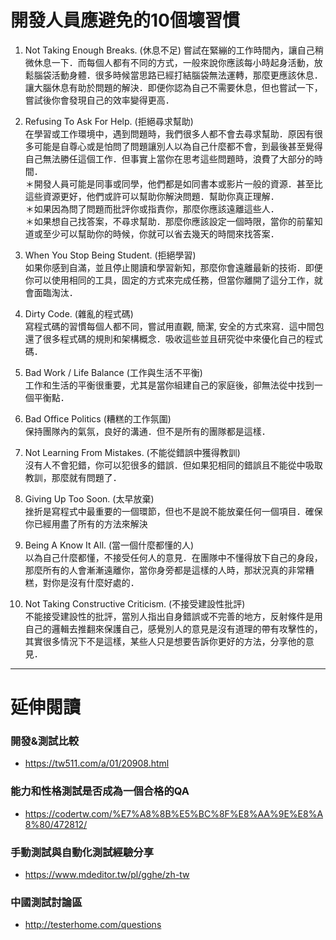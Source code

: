 # 開發人員應避免的10個壞習慣
1. Not Taking Enough Breaks. (休息不足)
嘗試在緊繃的工作時間內，讓自己稍微休息一下．而每個人都有不同的方式，一般來說你應該每小時起身活動，放鬆腦袋活動身體．很多時候當思路已經打結腦袋無法運轉，那麼更應該休息．讓大腦休息有助於問題的解決．即便你認為自己不需要休息，但也嘗試一下，嘗試後你會發現自己的效率變得更高．  

2. Refusing To Ask For Help. (拒絕尋求幫助)  
在學習或工作環境中，遇到問題時，我們很多人都不會去尋求幫助．原因有很多可能是自尊心或是怕問了問題讓別人以為自己什麼都不會，到最後甚至覺得自己無法勝任這個工作．但事實上當你在思考這些問題時，浪費了大部分的時間．  
＊開發人員可能是同事或同學，他們都是如同書本或影片一般的資源．甚至比這些資源更好，他們或許可以幫助你解決問題．幫助你真正理解．  
＊如果因為問了問題而批評你或指責你，那麼你應該遠離這些人．  
＊如果想自己找答案，不尋求幫助．那麼你應該設定一個時限，當你的前輩知道或至少可以幫助你的時候，你就可以省去幾天的時間來找答案．  

3. When You Stop Being Student. (拒絕學習)  
如果你感到自滿，並且停止閱讀和學習新知，那麼你會遠離最新的技術．即便你可以使用相同的工具，固定的方式來完成任務，但當你離開了這分工作，就會面臨淘汰．  

4. Dirty Code. (雜亂的程式碼)  
寫程式碼的習慣每個人都不同，嘗試用直觀, 簡潔, 安全的方式來寫．這中間包還了很多程式碼的規則和架構概念．吸收這些並且研究從中來優化自己的程式碼．  

5. Bad Work / Life Balance (工作與生活不平衡)  
工作和生活的平衡很重要，尤其是當你組建自己的家庭後，卻無法從中找到一個平衡點．  

6. Bad Office Politics (糟糕的工作氛圍)  
保持團隊內的氣氛，良好的溝通．但不是所有的團隊都是這樣．  

7. Not Learning From Mistakes. (不能從錯誤中獲得教訓)  
沒有人不會犯錯，你可以犯很多的錯誤．但如果犯相同的錯誤且不能從中吸取教訓，那麼就有問題了．  

8. Giving Up Too Soon. (太早放棄)  
挫折是寫程式中最重要的一個環節，但也不是說不能放棄任何一個項目．確保你已經用盡了所有的方法來解決  

9. Being A Know It All. (當一個什麼都懂的人)  
以為自己什麼都懂，不接受任何人的意見．在團隊中不懂得放下自己的身段，那麼所有的人會漸漸遠離你，當你身旁都是這樣的人時，那狀況真的非常糟糕，對你是沒有什麼好處的．  

10. Not Taking Constructive Criticism. (不接受建設性批評)  
不能接受建設性的批評，當別人指出自身錯誤或不完善的地方，反射條件是用自己的邏輯去推翻來保護自己，感覺別人的意見是沒有道理的帶有攻擊性的，其實很多情況下不是這樣，某些人只是想要告訴你更好的方法，分享他的意見．  

----
# 延伸閱讀
### 開發&測試比較
- https://tw511.com/a/01/20908.html
### 能力和性格測試是否成為一個合格的QA
- https://codertw.com/%E7%A8%8B%E5%BC%8F%E8%AA%9E%E8%A8%80/472812/
### 手動測試與自動化測試經驗分享
- https://www.mdeditor.tw/pl/gghe/zh-tw  
### 中國測試討論區  
- http://testerhome.com/questions
